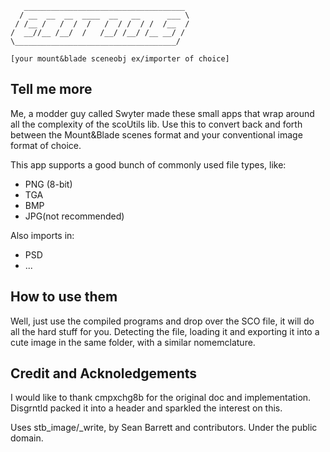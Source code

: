    
       ____________________________________    
      / __  __  __  ____  __   __      ___ \    
     / /__ /   /  /  /   /  / /  / /  /__  /    
    /  __//__ /__/  /   /__/ /__/ /__ __/ /    
    \____________________________________/    
        
    [your mount&blade sceneobj ex/importer of choice]
    
   
  Tell me more
  ---------------
  
  Me, a modder guy called Swyter made these small apps that wrap around all the
  complexity of the scoUtils lib. Use this to convert back and forth between 
  the Mount&Blade scenes format and your conventional image format of choice.
  
  
  This app supports a good bunch of commonly used file types, like:
  * PNG (8-bit)
  * TGA 
  * BMP
  * JPG(not recommended)
  
  
  Also imports in:
  * PSD
  * ...
  
  
  How to use them
  ------------------
  
  Well, just use the compiled programs and drop over the SCO file, it will do
  all the hard stuff for you. Detecting the file, loading it and exporting it
  into a cute image in the same folder, with a similar nomemclature.
  
  
  Credit and Acknoledgements
  -----------------------------
  I would like to thank cmpxchg8b for the original doc and implementation.
  Disgrntld packed it into a header and sparkled the interest on this.
  
  Uses stb_image/_write, by Sean Barrett and contributors. Under the public domain.